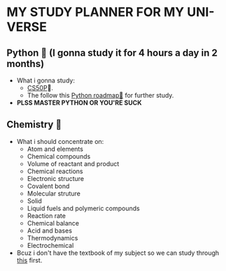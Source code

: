 # MY STUDY PLANNER FOR MY UNI-VERSE
## Python 🐍 (I gonna study it for 4 hours a day in 2 months)
* What i gonna study:
    * [CS50P](https://cs50.harvard.edu/python/2022/)🐍.
    * The follow this [Python roadmap🐍](https://roadmap.sh/python) for further study.
* **PLSS MASTER PYTHON OR YOU'RE SUCK**

## Chemistry 🧪
* What i should concentrate on:
    * Atom and elements
    * Chemical compounds
    * Volume of reactant and product
    * Chemical reactions
    * Electronic structure
    * Covalent bond
    * Molecular struture
    * Solid
    * Liquid fuels and polymeric compounds 
    * Reaction rate
    * Chemical balance 
    * Acid and bases
    * Thermodynamics
    * Electrochemical
* Bcuz i don't have the textbook of my subject so we can study through [this](https://www.youtube.com/playlist?list=PLidqqIGKox7WeOKVGHxcd69kKqtwrKl8W) first.





